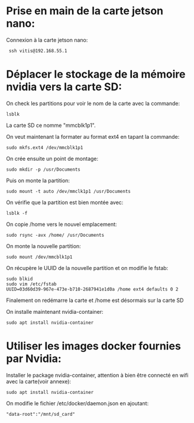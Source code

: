 # Prise en main de la carte jetson nano:

Connexion à la carte jetson nano:
```shell
 ssh vitis@192.168.55.1
 ```

 # Déplacer le stockage de la mémoire nvidia vers la carte SD:

On check les partitions pour voir le nom de la carte avec la commande:

```shell
lsblk
```
La carte SD ce nomme "mmcblk1p1".

On veut maintenant la formater au format ext4 en tapant la commande:

```shell
sudo mkfs.ext4 /dev/mmcblk1p1
```
On crée ensuite un point de montage:

```shell
sudo mkdir -p /usr/Documents
```

Puis on monte la partition:

```shell
sudo mount -t auto /dev/mmclk1p1 /usr/Documents
```

On vérifie que la partition est bien montée avec:
```shell
lsblk -f
```

On copie /home vers le nouvel emplacement:

```shell
sudo rsync -avx /home/ /usr/Documents
```
On monte la nouvelle partition:
```shell
sudo mount /dev/mmcblk1p1
```

On récupère le UUID de la nouvelle partition et on modifie le fstab:

```shell
sudo blkid
sudo vim /etc/fstab
UUID=03d60d39-967e-473e-b710-2687941e1d0a /home ext4 defaults 0 2
```

Finalement on redémarre la carte et /home est désormais sur la carte SD



On installe maintenant nvidia-container:
```shell
sudo apt install nvidia-container
```
# Utiliser les images docker fournies par Nvidia:

Installer le package nvidia-container, attention à bien être connecté en wifi avec la carte(voir annexe):
```shell
sudo apt install nvidia-container
```
On modifie le fichier /etc/docker/daemon.json en ajoutant:
```shell
"data-root":"/mnt/sd_card"
```

